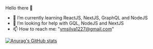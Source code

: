 Hello there 👋

- 🌱 I’m currently learning ReactJS, NextJS, GraphQL and NodeJS
- 🤔 I’m looking for help with GQL, NodeJS and NextJS
- 📫 How to reach me: "vmsilva1227@gmail.com"

[![Anurag's GitHub stats](https://github-readme-stats.vercel.app/api?username=ViniMS05&count_private=true&theme=merko)](https://github.com/anuraghazra/github-readme-stats)

